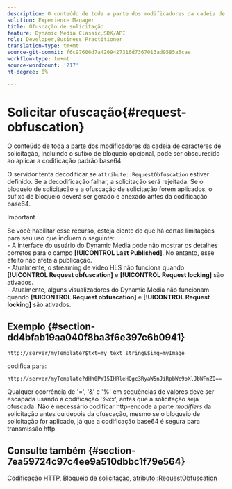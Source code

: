```yaml
---
description: O conteúdo de toda a parte dos modificadores da cadeia de caracteres de solicitação, incluindo o sufixo de bloqueio opcional, pode ser obscurecido ao aplicar a codificação padrão base64.
solution: Experience Manager
title: Ofuscação de solicitação
feature: Dynamic Media Classic,SDK/API
role: Developer,Business Practitioner
translation-type: tm+mt
source-git-commit: f6c97606d7a4209427316d7367013ad9585a5cae
workflow-type: tm+mt
source-wordcount: '217'
ht-degree: 0%

---
```



# Solicitar ofuscação{#request-obfuscation}

O conteúdo de toda a parte dos modificadores da cadeia de caracteres de solicitação, incluindo o sufixo de bloqueio opcional, pode ser obscurecido ao aplicar a codificação padrão base64.

O servidor tenta decodificar se `attribute::RequestObfuscation` estiver definido. Se a decodificação falhar, a solicitação será rejeitada. Se o bloqueio de solicitação e a ofuscação de solicitação forem aplicados, o sufixo de bloqueio deverá ser gerado e anexado antes da codificação base64.

>[!IMPORTANT]
>
>Se você habilitar esse recurso, esteja ciente de que há certas limitações para seu uso que incluem o seguinte:<br>- A interface do usuário do Dynamic Media pode não mostrar os detalhes corretos para o campo **[!UICONTROL Last Published]**. No entanto, esse efeito não afeta a publicação.<br>- Atualmente, o streaming de vídeo HLS não funciona quando **[!UICONTROL Request obfuscation]** e  **[!UICONTROL Request locking]** são ativados.<br>- Atualmente, alguns visualizadores do Dynamic Media não funcionam quando  **[!UICONTROL Request obfuscation]** e  **[!UICONTROL Request locking]** são ativados.

## Exemplo {#section-dd4bfab19aa040f8ba3f6e397c6b0941}

`http://server/myTemplate?$txt=my text string&$img=myImage`

codifica para:

`http://server/myTemplate?dHh0PW15IHRleHQgc3RyaW5nJiRpbWc9bXlJbWFnZQ==`

Qualquer ocorrência de &#39;=&#39;, &#39;&amp;&#39; e &#39;%&#39; em sequências de valores deve ser escapada usando a codificação &#39;%xx&#39;, antes que a solicitação seja ofuscada. Não é necessário codificar http-encode a parte *modifiers* da solicitação antes ou depois da ofuscação, mesmo se o bloqueio de solicitação for aplicado, já que a codificação base64 é segura para transmissão http.

## Consulte também {#section-7ea59724c97c4ee9a510dbbc1f79e564}

[Codificação](../../../../../is-api/http-ref/image-serving-api-ref/c-http-protocol-reference/c-syntax-and-features/r-http-encoding.md#reference-bb34dd13f316462695448acfa8f92df7) HTTP, Bloqueio de  [solicitação](../../../../../is-api/http-ref/image-serving-api-ref/c-http-protocol-reference/c-syntax-and-features/r-request-locking.md#reference-4177193d20774daab0dbf206a927844c),  [atributo::RequestObfuscation](../../../../../is-api/image-catalog/image-serving-api-ref/c-image-catalog-reference/c-attributes-reference/r-requestobfuscation.md#reference-730a3330253343f893419ebd52baf0bd)

